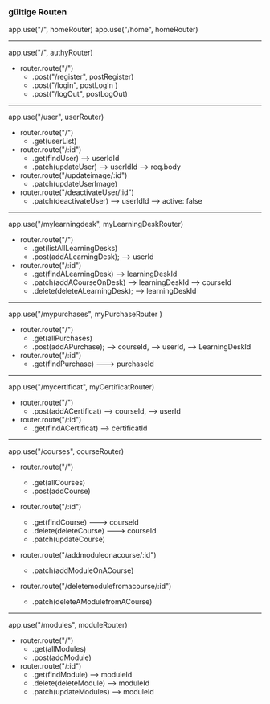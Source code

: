 
### gültige Routen

app.use("/", homeRouter)
app.use("/home", homeRouter)

---
app.use("/", authyRouter)
- router.route("/")
   - .post("/register", postRegister)
   - .post("/login", postLogIn )
   - .post("/logOut", postLogOut)

---
app.use("/user", userRouter)
- router.route("/")
   - .get(userList)
- router.route("/:id")
   - .get(findUser)                    --> userIdId
   - .patch(updateUser)                --> userIdId   --> req.body
- router.route("/updateimage/:id")
   - .patch(updateUserImage)
- router.route("/deactivateUser/:id")
   - .patch(deactivateUser)         --> userIdId   --> active: false

---
app.use("/mylearningdesk", myLearningDeskRouter)
- router.route("/")
   - .get(listAllLearningDesks)
   - .post(addALearningDesk); --> userId
- router.route("/:id")
   - .get(findALearningDesk)        --> learningDeskId
   - .patch(addACourseOnDesk)       --> learningDeskId --> courseId
   - .delete(deleteALearningDesk);  --> learningDeskId

---
app.use("/mypurchases", myPurchaseRouter )
- router.route("/")
   - .get(allPurchases)
   - .post(addAPurchase); --> courseId, --> userId, --> LearningDeskId
- router.route("/:id")
   - .get(findPurchase) ---> purchaseId

---
app.use("/mycertificat", myCertificatRouter)
- router.route("/")
   - .post(addACertificat) --> courseId, --> userId
- router.route("/:id")
   - .get(findACertificat) --> certificatId

---
app.use("/courses", courseRouter)
- router.route("/")
   - .get(allCourses)
   - .post(addCourse)
- router.route("/:id")
   - .get(findCourse)      ---> courseId
   - .delete(deleteCourse) ---> courseId
   - .patch(updateCourse)
  
- router.route("/addmoduleonacourse/:id")
   - .patch(addModuleOnACourse)
 
- router.route("/deletemodulefromacourse/:id")
   - .patch(deleteAModulefromACourse)

---
app.use("/modules", moduleRouter)
- router.route("/")
   - .get(allModules)
   - .post(addModule)
- router.route("/:id")
   - .get(findModule)         --> moduleId
   - .delete(deleteModule)    --> moduleId
   - .patch(updateModules)    --> moduleId
